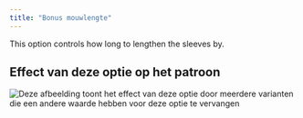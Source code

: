 ```yaml
---
title: "Bonus mouwlengte"
---
```


This option controls how long to lengthen the sleeves by.

## Effect van deze optie op het patroon

![Deze afbeelding toont het effect van deze optie door meerdere varianten die een andere waarde hebben voor deze optie te vervangen](hugo_sleevelengthbonus_sample.svg "Effect van deze optie op het patroon")

